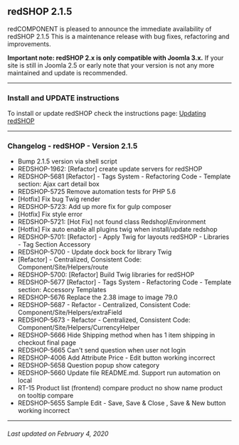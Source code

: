 ## redSHOP 2.1.5
redCOMPONENT is pleased to announce the immediate availability of redSHOP 2.1.5 This is a maintenance release with bug fixes, refactoring and improvements.

<b>Important note: redSHOP 2.x is only compatible with Joomla 3.x.</b> If your site is still in Joomla 2.5 or early note that your version is not any more maintained and update is recommended.

<hr>

### Install and UPDATE instructions
To install or update redSHOP check the instructions page: [Updating redSHOP](chapters/getting-started-general/updating-redshop.md)

<hr>

### Changelog - redSHOP - Version 2.1.5

<ul> 
<li>Bump 2.1.5 version via shell script
<li>REDSHOP-1962: [Refactor] create update servers for redSHOP
<li>REDSHOP-5681 [Refactor] - Tags System - Refactoring Code - Template section: Ajax cart detail box
<li>REDSHOP-5725 Remove automation tests for PHP 5.6
<li>[Hotfix] Fix bug Twig render
<li>REDSHOP-5723: Add up more fix for gulp composer
<li>[Hotfix] Fix style error
<li>REDSHOP-5721: [Hot Fix] not found class Redshop\Environment
<li>[Hotfix] Fix auto enable all plugins twig when install/update redshop
<li>REDSHOP-5701: [Refactor] - Apply Twig for layouts redSHOP - Libraries - Tag Section Accessory
<li>REDSHOP-5700 - Update dock bock for library Twig
<li>[Refactor] - Centralized, Consistent Code: Component/Site/Helpers/route
<li>REDSHOP-5700: [Refactor] Build Twig libraries for redSHOP
<li>REDSHOP-5677 [Refactor] - Tags System - Refactoring Code - Template section: Accessory Templates
<li>REDSHOP-5676 Replace the 2.38 image to image 79.0
<li>REDSHOP-5687 - Refactor - Centralized, Consistent Code: Component/Site/Helpers/extraField
<li>REDSHOP-5673 - Refactor - Centralized, Consistent Code: Component/Site/Helpers/CurrencyHelper
<li>REDSHOP-5666 Hide Shipping method when has 1 item shipping in checkout final page
<li>REDSHOP-5665 Can't send question when user not login
<li>REDSHOP-4006 Add Attribute Price - Edit button working incorrect
<li>REDSHOP-5658 Question popup show category
<li>REDSHOP-5660 Update file README.md. Support run automation on local
<li>RT-15 Product list (frontend) compare product no show name product on tooltip compare
<li>REDSHOP-5655 Sample Edit - Save, Save &amp; Close , Save &amp; New button working incorrect
</ul>

<hr>

<h6>Last updated on February 4, 2020</h6>